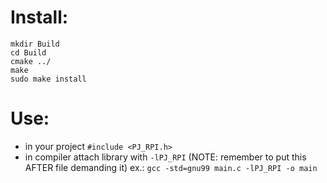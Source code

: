 # Install:
```
mkdir Build
cd Build
cmake ../
make
sudo make install
```

# Use:
- in your project `#include <PJ_RPI.h>`
- in compiler attach library with `-lPJ_RPI` (NOTE: remember to put this AFTER file demanding it)
	ex.: `gcc -std=gnu99 main.c -lPJ_RPI -o main`